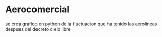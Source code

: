 # Aerocomercial
se crea grafico en python de la fluctuacion que ha tenido las aerolineas despues del decreto cielo libre
